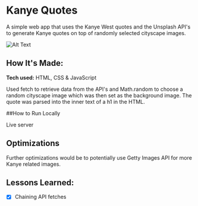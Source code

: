 # Kanye Quotes
A simple web app that uses the Kanye West quotes and the Unsplash API's to generate Kanye quotes on top of randomly selected cityscape images.

![Alt Text](https://i.ibb.co/6NXdyKV/Screenshot-2022-08-15-at-11-42-02.png)

## How It's Made:

**Tech used:** HTML, CSS & JavaScript

Used fetch to retrieve data from the API's and Math.random to choose a random cityscape image which was then set as the background image. The quote was parsed into the inner text of a h1 in the HTML.

##How to Run Locally

Live server

## Optimizations

Further optimizations would be to potentially use Getty Images API for more Kanye related images.

## Lessons Learned:

- [x] Chaining API fetches
